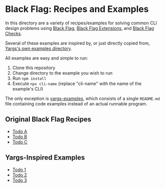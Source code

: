 # Black Flag: Recipes and Examples

In this directory are a variety of recipes/examples for solving common CLI
design problems using [Black Flag][1], [Black Flag Extensions][2], and [Black
Flag Checks][3].

Several of these examples are inspired by, or just directly copied from,
[Yargs's own examples directory][4].

All examples are easy and simple to run:

1. Clone this repository
2. Change directory to the example you wish to run
3. Run `npm install`
4. Execute `npx cli-name` (replace "cli-name" with the name of the example's
   CLI)

The only exception is [yargs-examples][5], which consists of a single
`README.md` file containing code examples instead of an actual runnable program.

## Original Black Flag Recipes

- [Todo A][6]
- [Todo B][7]
- [Todo C][8]

## Yargs-Inspired Examples

- [Todo 1][9]
- [Todo 2][10]
- [Todo 3][11]

[1]: ../README.md
[2]: ../packages/extensions/README.md
[3]: ../packages/checks/README.md
[4]: https://github.com/yargs/yargs/tree/main/example
[5]: ./yargs-examples/README.md
[6]: ./example-a
[7]: ./example-b
[8]: ./example-c
[9]: ./example-1
[10]: ./example-2
[11]: ./example-3
